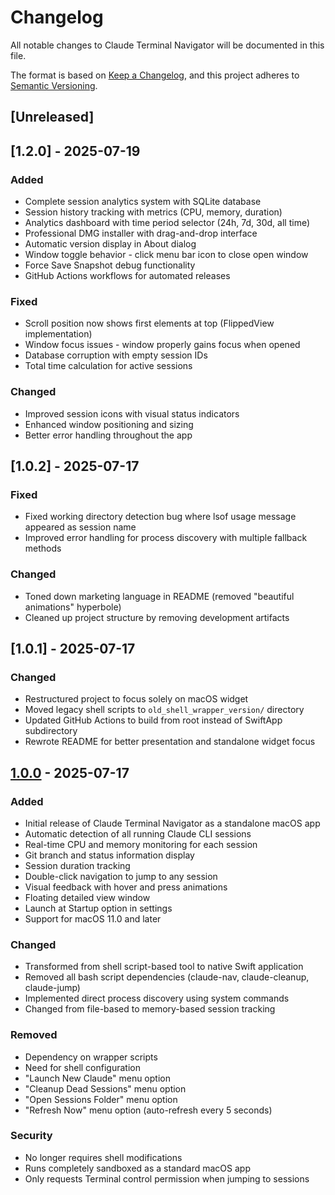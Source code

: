 # Changelog

All notable changes to Claude Terminal Navigator will be documented in this file.

The format is based on [Keep a Changelog](https://keepachangelog.com/en/1.0.0/),
and this project adheres to [Semantic Versioning](https://semver.org/spec/v2.0.0.html).

## [Unreleased]

## [1.2.0] - 2025-07-19

### Added
- Complete session analytics system with SQLite database
- Session history tracking with metrics (CPU, memory, duration)
- Analytics dashboard with time period selector (24h, 7d, 30d, all time)
- Professional DMG installer with drag-and-drop interface
- Automatic version display in About dialog
- Window toggle behavior - click menu bar icon to close open window
- Force Save Snapshot debug functionality
- GitHub Actions workflows for automated releases

### Fixed
- Scroll position now shows first elements at top (FlippedView implementation)
- Window focus issues - window properly gains focus when opened
- Database corruption with empty session IDs
- Total time calculation for active sessions

### Changed
- Improved session icons with visual status indicators
- Enhanced window positioning and sizing
- Better error handling throughout the app

## [1.0.2] - 2025-07-17

### Fixed
- Fixed working directory detection bug where lsof usage message appeared as session name
- Improved error handling for process discovery with multiple fallback methods

### Changed
- Toned down marketing language in README (removed "beautiful animations" hyperbole)
- Cleaned up project structure by removing development artifacts

## [1.0.1] - 2025-07-17

### Changed
- Restructured project to focus solely on macOS widget
- Moved legacy shell scripts to `old_shell_wrapper_version/` directory
- Updated GitHub Actions to build from root instead of SwiftApp subdirectory
- Rewrote README for better presentation and standalone widget focus

## [1.0.0] - 2025-07-17

### Added
- Initial release of Claude Terminal Navigator as a standalone macOS app
- Automatic detection of all running Claude CLI sessions
- Real-time CPU and memory monitoring for each session
- Git branch and status information display
- Session duration tracking
- Double-click navigation to jump to any session
- Visual feedback with hover and press animations
- Floating detailed view window
- Launch at Startup option in settings
- Support for macOS 11.0 and later

### Changed
- Transformed from shell script-based tool to native Swift application
- Removed all bash script dependencies (claude-nav, claude-cleanup, claude-jump)
- Implemented direct process discovery using system commands
- Changed from file-based to memory-based session tracking

### Removed
- Dependency on wrapper scripts
- Need for shell configuration
- "Launch New Claude" menu option
- "Cleanup Dead Sessions" menu option
- "Open Sessions Folder" menu option
- "Refresh Now" menu option (auto-refresh every 5 seconds)

### Security
- No longer requires shell modifications
- Runs completely sandboxed as a standard macOS app
- Only requests Terminal control permission when jumping to sessions

[1.0.0]: https://github.com/GailenTech/claude-terminal-navigator/releases/tag/v1.0.0